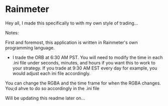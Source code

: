 # Rainmeter

Hey all, I made this specifically to with my own style of trading...

Notes:

First and foremost, this application is written in Rainmeter's own programming language.

- I trade the ORB at 6:30 AM PST. You will need to modify the time in each .ini file under seconds, minutes, and hours if you want this to work to your strategy. If you trade at 9:30 AM EST every day for example, you would adjust each ini file accordingly.

You can change the RGBA and the time frame for when the RGBA changes. You;d ahve to do so accordingly in the .ini file

Will be updating this readme later on...
